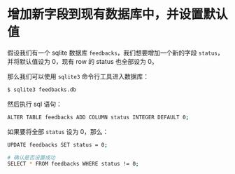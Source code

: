 # 增加新字段到现有数据库中，并设置默认值

假设我们有一个 sqlite 数据库 `feedbacks`，我们想要增加一个新的字段 `status`，并将默认值设为 0，现有 row 的 status 也全部设为 0。

那么我们可以使用 `sqlite3` 命令行工具进入数据库：

```bash
$ sqlite3 feedbacks.db
```

然后执行 sql 语句：

```bash
ALTER TABLE feedbacks ADD COLUMN status INTEGER DEFAULT 0;
```

如果要将全部 `status` 设为 0，那么：

```bash
UPDATE feedbacks SET status = 0;

# 确认是否设置成功
SELECT * FROM feedbacks WHERE status != 0;
```
